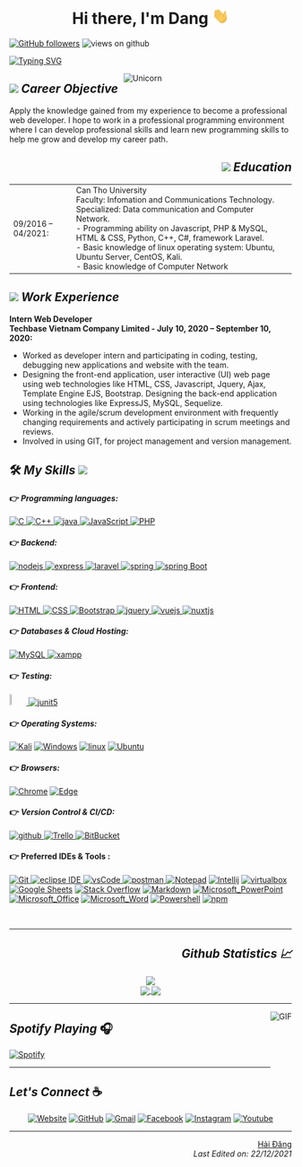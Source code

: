 <h1 align="center">Hi there, I'm Dang <img src="https://raw.githubusercontent.com/ABSphreak/ABSphreak/master/gifs/Hi.gif" width="30px"></h1>

[![GitHub followers](https://img.shields.io/github/followers/dangthemen10.svg?style=social&label=Followers)](https://github.com/dangthemen10?tab=followers)
<img src="https://komarev.com/ghpvc/?username=dangthemen10&label=Views&color=brightgreen&style=flat-square" alt="views on github" />

[![Typing SVG](https://readme-typing-svg.herokuapp.com?font=Architects+Daughter&color=20CC1B&size=20&lines=Hello,+My+full+name+is+Phan+Hai+Dang...;I+was+born+on+July+30+,+1997!;I'm+a+Web+Developer...;I+come+from+Kien+Giang+province)](https://git.io/typing-svg)

<img align="right" width=300px alt="Unicorn" src="https://camo.githubusercontent.com/992babdffd8c74a1502de375fbdf7e4d54773242/68747470733a2f2f6d656469612e67697068792e636f6d2f6d656469612f53576f536b4e36447854737a71494b4571762f67697068792e676966" />

## <img src="https://media.giphy.com/media/ObNTw8Uzwy6KQ/giphy.gif" width="30px">&nbsp;***Career Objective***
Apply the knowledge gained from my experience to become a professional web developer. I hope to work in a professional programming environment where I can develop professional skills and learn new programming skills to help me grow and develop my career path.

## <div align="right"><img src="https://media.giphy.com/media/ObNTw8Uzwy6KQ/giphy.gif" width="30px">&nbsp;***Education***</div>
<table>
	<tr>
		<td>09/2016 – 04/2021:</td>
		<td>Can Tho University </br>
		Faculty: Infomation and Communications Technology.</br>
		Specialized: Data communication and Computer Network.</br>
		- Programming ability on Javascript, PHP & MySQL, HTML & CSS, Python, C++, C#, framework Laravel.</br>
		- Basic knowledge of linux operating system: Ubuntu, Ubuntu Server, CentOS, Kali.</br>
		- Basic knowledge of Computer Network</br>
		</td>
	</tr>
</table>

## <img src="https://media.giphy.com/media/ObNTw8Uzwy6KQ/giphy.gif" width="30px">&nbsp;***Work Experience***
**Intern Web Developer**</br>
**Techbase Vietnam Company Limited - July 10, 2020 – September 10, 2020:**</br>
- Worked as developer intern and participating in coding, testing, debugging new applications and website with the team.
- Designing the front-end application, user interactive (UI) web page using web technologies like HTML, CSS, Javascript, Jquery, Ajax, Template Engine EJS, Bootstrap. Designing the back-end application using technologies like ExpressJS, MySQL, Sequelize.
- Working in the agile/scrum development environment with frequently changing requirements and actively participating in scrum meetings and reviews.
- Involved in using GIT, for project management and version management. 

## 🛠️ ***My Skills*** <img src = "https://media2.giphy.com/media/QssGEmpkyEOhBCb7e1/giphy.gif?cid=ecf05e47a0n3gi1bfqntqmob8g9aid1oyj2wr3ds3mg700bl&rid=giphy.gif" width = 32px>

#### 👉 _Programming languages:_

<p align="left">
  <a href="https://www.cprogramming.com/" target="_blank">
    <img alt="C" src="https://img.shields.io/badge/C%20-%232370ED.svg?logo=c&logoColor=white">
  </a>
  <a href="https://www.w3schools.com/cpp/" target="_blank">
    <img alt="C++" src="https://img.shields.io/badge/C++%20-%2300599C.svg?logo=c%2B%2B&logoColor=white">
  </a>
  <a href="https://www.java.com" target="_blank"> 
    <img src="http://img.shields.io/badge/-Java-e8892f?style=flat-square&logo=java&logoColor=white" alt="java"/> 
  </a>
  <a href="https://developer.mozilla.org/en-US/docs/Web/JavaScript" target="_blank"> 
     <img alt="JavaScript" src="https://img.shields.io/badge/JavaScript%20-%23F7DF1E.svg?logo=javascript&logoColor=black">
   </a>
  <a href="https://www.php.net/" target="_blank">
    <img alt="PHP" src="https://img.shields.io/badge/PHP-%23777BB4.svg?logo=php&logoColor=white"/>
  </a>
</p>

#### 👉 _Backend:_
<p align="left">
  <a href="https://nodejs.org" target="_blank"> 
    <img src="https://img.shields.io/badge/-Nodejs-339933?style=flat-square&logo=Node.js&logoColor=ffffff"
      alt="nodejs"/> 
  </a>
  <a href="https://expressjs.com" target="_blank">
    <img src="https://img.shields.io/badge/Express.js-d83a7d?style=flat-square&logo=node.js"alt="express" />
  </a>
  <a href="https://hibernate.org/" target="_blank"> 
    <img src="https://img.shields.io/badge/-Laravel-F55247?style=flat-square&logo=Laravel&logoColor=white" alt="laravel" /> 
  </a>
  <a href="https://spring.io/" target="_blank"> 
    <img src="http://img.shields.io/badge/-Spring-6db33f?style=flat-square&logo=spring&logoColor=white" alt="spring" /> 
  </a>
  <a href="https://spring.io/" target="_blank"> 
    <img src="http://img.shields.io/badge/-Springboot-629e3a?style=flat-square&logo=springboot&logoColor=white" alt="spring Boot" /> 
  </a>
</p>

#### 👉 _Frontend:_
<p align="left"> 
  <a href="https://www.w3.org/html/" target="_blank"> 
   <img alt="HTML" src="https://img.shields.io/badge/HTML5%20-%23E34F26.svg?logo=html5&logoColor=white">
  </a>   
  <a href="https://www.w3schools.com/css/" target="_blank">
    <img alt="CSS" src="https://img.shields.io/badge/-CSS3-1572B6?style=flat-square&logo=css3">
  </a> 
  <a href="https://getbootstrap.com" target="_blank"> 
    <img alt="Bootstrap" src="https://img.shields.io/badge/Bootstrap-%23563D7C.svg?style=flat&logo=bootstrap&logoColor=white"/>
  </a>
  <a href="https://jquery.com/" target="_blank">
    <img src="https://img.shields.io/badge/-JQuery-blue?style=flat&logo=jquery&link=https://github.com/dangthemen10" alt="jquery"/> 
  </a>
  <a href="https://vuejs.org/" target="_blank">
    <img src="https://img.shields.io/badge/-Vue.js-34495E?style=flat-square&logo=Vue.js" alt="vuejs"/> 
  </a>
  <a href="https://nuxtjs.org/" target="_blank">
    <img src="https://img.shields.io/badge/-Nuxt.js-34495E?style=flat-square&logo=Nuxt.js" alt="nuxtjs"/> 
  </a>
</p>

#### 👉 _Databases & Cloud Hosting:_
<p align="left">
  <a href="https://www.mysql.com/" target="_blank">
    <img alt="MySQL" src="https://img.shields.io/badge/-MySQL-black?style=flat-square&logo=mysql">
  </a>  
  <a href="#">
    <img alt="xampp" src="https://img.shields.io/badge/Xampp%20-%23430098.svg?logo=xampp&logoColor=white">
  </a>
</p>
 
#### 👉 _Testing:_
<p align="left">
  <a href="https://jestjs.io/" target="_blank"> 
    <img width="6%" height="20px" src="https://www.vectorlogo.zone/logos/jestjsio/jestjsio-ar21.svg">
  </a>
  <a href="https://junit.org/junit5/" target="_blank"> 
    <img width="6%" src="https://img.shields.io/badge/junit-25A162.svg?style=for-the-badge&logo=junit5&logoColor=white" alt="junit5" /> 
  </a>
</p>
 
#### 👉 _Operating Systems:_
<p>
	<a href="#"><img alt="Kali" src="https://img.shields.io/badge/Kali_Linux-557C94?logo=kali-linux&logoColor=white"></a>
	<a href="#"><img alt="Windows" src="https://img.shields.io/badge/Windows-0078D6?logo=windows&logoColor=white"></a>
	<a href="#"><img alt="linux" src="https://img.shields.io/badge/Linux-FCC624?style=flat&logo=linux&logoColor=black"></a>
  <a href="#"><img alt="Ubuntu" src="https://img.shields.io/badge/Ubuntu-E95420?style=flat-square&logo=ubuntu&logoColor=white"></a>
</p>

#### 👉 _Browsers:_
<p>
	<a href="#"><img alt="Chrome" src="https://img.shields.io/badge/Google_chrome-4285F4?logo=Google-Chrome&logoColor=white"></a>
	<a href="#"><img alt="Edge" src="https://img.shields.io/badge/Microsoft_Edge-0078D7?logo=Microsoft-edge&logoColor=white"></a>
</p>

#### 👉 _Version Control & CI/CD:_
<p align="left">
  <a href="https://github.com/dangthemen10" target="_blank">
    <img src="https://img.shields.io/badge/-Github-181717?style=flat-square&logo=GitHub&logoColor=white" alt="github" />
  </a>
  <a href="#" target="_blank">
    <img src="https://img.shields.io/badge/-Trello-0079BF?style=flat-square&logo=Trello&logoColor=white"
      alt="Trello"/>
  </a>
  <a href="#" target="_blank">
    <img src="https://img.shields.io/badge/-BitBucket-darkblue?style=flat-square&logo=bitbucket"
      alt="BitBucket"/>
  </a>
 </p>

#### 👉 Preferred IDEs  & Tools :
 
<p>
  <a href="https://git-scm.com/" target="_blank">
    <img alt="Git" src="https://img.shields.io/badge/Git%20-%23F05033.svg?logo=git&logoColor=white">
  </a>
  <a href="https://eclipse.org" target="_blank">
    <img src="http://img.shields.io/badge/-Eclipse-41347e?style=flat-square&logo=eclipse&logoColor=white" alt="eclipse IDE"/> 
  </a>
  <a href="https://code.visualstudio.com/" target="_blank">
    <img src="https://img.shields.io/badge/Visual%20Studio%20Code-0078d7.svg?logo=visual-studio-code&logoColor=white" alt="vsCode"/> 
  </a>
  <a href="https://postman.com" target="_blank"> 
    <img src="https://img.shields.io/badge/Postman-FF6C37?logo=postman&logoColor=white" alt="postman"/>
  </a>
  <a href="#"><img alt="Notepad" src="https://img.shields.io/badge/Notepad++-90E59A.svg?logo=notepad%2B%2B&logoColor=black"></a>
	<a href="#"><img alt="Intellij" src="https://img.shields.io/badge/IntelliJ&nbsp;IDEA-000000.svg?logo=intellij-idea&logoColor=white"></a>
  <a href="https://www.virtualbox.org/" target="_blank">
    <img height="20px" src="https://img.shields.io/badge/virtualbox-183A61.svg?style=for-the-badge&logo=virtualbox&logoColor=white" alt="virtualbox"/>
  </a>
  <a href="#"><img alt="Google Sheets" src="https://img.shields.io/badge/Google%20Sheets%20-%2334A853.svg?logo=google%20sheets&logoColor=white"></a>
  <a href="#"><img alt="Stack Overflow" src="https://img.shields.io/badge/-Stack%20Overflow-FE7A16?logo=stack-overflow&logoColor=white"></a>
  <a href="#"><img alt="Markdown" src="https://img.shields.io/badge/Markdown-%23000000.svg?logo=markdown&logoColor=white"></a>
  <a href="#"><img alt="Microsoft_PowerPoint" src="https://img.shields.io/badge/Microsoft_PowerPoint-B7472A?style=flat-square&logo=microsoft-powerpoint&logoColor=white"></a>
  <a href="#"><img alt="Microsoft_Office" src="https://img.shields.io/badge/Microsoft_Office-D83B01?style=flat-square&logo=microsoft-office&logoColor=white"></a>
  <a href="#"><img alt="Microsoft_Word" src="https://img.shields.io/badge/Microsoft_Word-2B579A?style=flat-square&logo=microsoft-word&logoColor=white"></a>
  <a href="#"><img alt="Powershell" src="http://img.shields.io/badge/-Powershell-5391FE?style=flat-square&logo=powershell&logoColor=ffffff"></a>
  <a href="#"><img alt="npm" src="https://img.shields.io/badge/-npm-CB3837?style=flat-square&logo=npm"></a>
</p>

<br/>

---

  <h2 align="right"> <i>Github Statistics 📈 </i></h2>
  <div align="center">
	  <a href="">
	    <img align="center" src="https://github-readme-streak-stats.herokuapp.com/?user=dangthemen10&theme=tokyonight" />
	  </a>
  </div>
  
  <div align="center"> 
     <a href="">
      <img align="center" src="https://github-readme-stats-sigma-five.vercel.app/api?username=dangthemen10&show_icons=true&include_all_commits=true&count_private=true&theme=react&line_height=40" />
    </a>
    <a href="">
      <img align="center" src="https://github-readme-stats.vercel.app/api/top-langs/?username=dangthemen10&theme=react&line_height=40&hide=css"/>
    </a>
  </div
  
  </br>
  
---

<img align="right" alt="GIF" height="170px" src="https://media.giphy.com/media/J5B1Y8QZnzXXbLQIBu/giphy.gif" />

## _Spotify Playing_ 🎧

[![Spotify](https://novatorem.bgstatic.vercel.app/api/spotify)](https://open.spotify.com/user/11153360645)

---

## _Let's Connect_ :coffee:
<p align="center">
  <a href="https://sites.google.com/site/phanhaidhangshomepage/"><img src="https://img.icons8.com/bubbles/50/000000/web.png" alt="Website"/></a>
	<a href="https://github.com/dangthemen10"><img src="https://img.icons8.com/bubbles/50/000000/github.png" alt="GitHub"/></a>
	<a href="mailto:phanhaidangkgumt@gmail.com"><img src="https://img.icons8.com/bubbles/50/000000/gmail.png" alt="Gmail"/></a>
	<a href="https://www.facebook.com/phdang97/"><img src="https://img.icons8.com/bubbles/50/000000/facebook-new.png" alt="Facebook"/></a>
	<a href="https://www.instagram.com/dangtypn/"><img src="https://img.icons8.com/bubbles/50/000000/instagram.png" alt="Instagram"/></a>
	<a href="https://www.youtube.com/channel/UCdYAzeRhAZL9n4llAcsbiww"><img src="https://img.icons8.com/bubbles/50/000000/youtube.png" alt="Youtube"/></a>
</p>

---
  
<p align="right">
  <a href="https://github.com/dangthemen10">Hải Đăng</a>
  </br>
  <i>Last Edited on: 22/12/2021</i>
</p>
